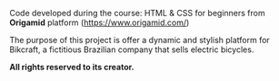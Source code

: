 Code developed during the course: HTML & CSS for beginners from **Origamid** platform (https://www.origamid.com/)

The purpose of this project is offer a dynamic and stylish platform for Bikcraft, a fictitious Brazilian company that sells electric bicycles. 

**All rights reserved to its creator.**
